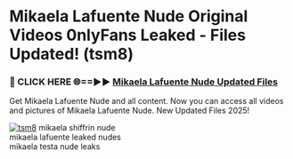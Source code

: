 # Mikaela Lafuente Nude Original Videos 0nlyFans Leaked - Files Updated! (tsm8)

<h3>🔴 CLICK HERE 🌐==►► <a href="https://tinyurl.com/52m3yx9h" rel="nofollow">Mikaela Lafuente Nude Updated Files</a></h3>

Get Mikaela Lafuente Nude and all content. Now you can access all videos and pictures of Mikaela Lafuente Nude. New Updated Files 2025!

[![tsm8](https://i.imgur.com/TnHtlc8.gif)](https://tinyurl.com/52m3yx9h)
mikaela shiffrin nude<br>
mikaela lafuente leaked nudes<br>
mikaela testa nude leaks